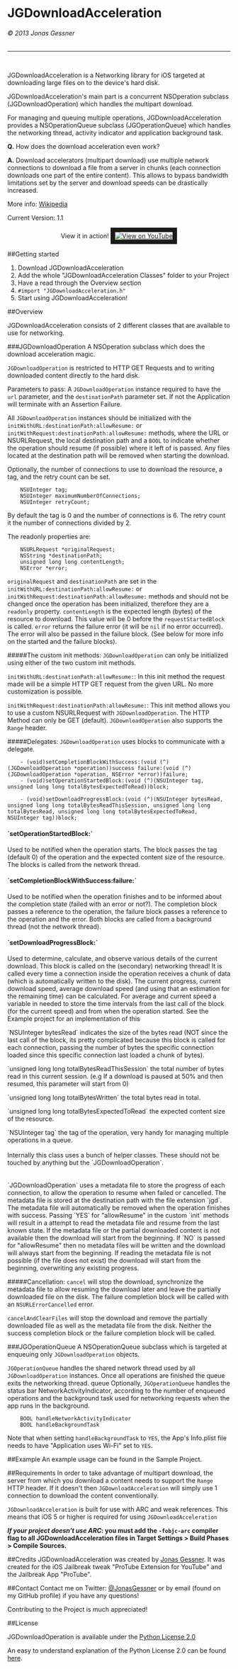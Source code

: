 <h1>JGDownloadAcceleration</h1><h6>© 2013 Jonas Gessner</h6>

----------------
<br>

JGDownloadAcceleration is a Networking library for iOS targeted at downloading large files on to the device's hard disk.

JGDownloadAcceleration's main part is a concurrent NSOperation subclass (JGDownloadOperation) which handles the multipart download.

For managing and queuing multiple operations, JGDownloadAcceleration provides a NSOperationQueue subclass (JGOperationQueue) which handles the networking thread, activity indicator and application background task.


<b>Q.</b> How does the download acceleration even work?

<b>A.</b> Download accelerators (multipart download) use multiple network connections to download a file from a server in chunks (each connection downloads one part of the entire content). This allows to bypass bandwidth limitations set by the server and download speeds can be drastically increased.

More info: <a href="http://en.wikipedia.org/wiki/Download_manager#Download_acceleration" target="_blank">Wikipedia</a>



Current Version: 1.1

<p align="center">View it in action!
<a href="http://www.youtube.com/watch?feature=player_embedded&v=HpzOXzAKqWM
" target="_blank"><img src="http://j-gessner.de/img/JGDownloadAcceleration.png" 
alt="View on YouTube" border="10" /></a></p>


##Getting started

1. Download JGDownloadAcceleration
2. Add the whole "JGDownloadAcceleration Classes" folder to your Project
3. Have a read through the Overview section
4. `#import "JGDownloadAcceleration.h"`
5. Start using JGDownloadAcceleration!

##Overview

JGDownloadAcceleration consists of 2 different classes that are available to use for networking.

###JGDownloadOperation
A NSOperation subclass which does the download acceleration magic.

`JGDownloadOperation` is restricted to HTTP GET Requests and to writing downloaded content directly to the hard disk.

Parameters to pass:
A `JGDownloadOperation` instance required to have the `url` parameter, and the `destinationPath` parameter set. If not the Application will terminate with an Assertion Failure.

All `JGDownloadOperation` instances should be initialized with the `initWithURL:destinationPath:allowResume:` or `initWithRequest:destinationPath:allowResume:` methods, where the URL or NSURLRequest, the local destination path and a `BOOL` to indicate whether the operation should resume (if possible) where it left of is passed. Any files located at the destination path will be removed when starting the download.

Optionally, the number of connections to use to download the resource, a tag, and the retry count can be set.
```objc
	NSUInteger tag;
	NSUInteger maximumNumberOfConnections;
	NSUInteger retryCount;
```
By default the tag is 0 and the number of connections is 6. The retry count it the number of connections divided by 2.

The readonly properties are:
```objc
	NSURLRequest *originalRequest;
	NSString *destinationPath;
	unsigned long long contentLength;
	NSError *error;
```
`originalRequest` and `destinationPath` are set in the `initWithURL:destinationPath:allowResume:` or `initWithRequest:destinationPath:allowResume:` methods and should not be changed once the operation has been initialized, therefore they are a `readonly` property.
`contentLength` is the expected length (bytes) of the resource to download. This value will be 0 before the `requestStartedBlock` is called. `error` returns the failure error (it will be `nil` if no error occurred). The error will also be passed in the failure block. (See below for more info on the started and the failure blocks).

#####The custom init methods:
`JGDownloadOperation` can only be initialized using either of the two custom init methods.

`initWithURL:destinationPath:allowResume:`: In this init method the request made will be a simple HTTP GET request from the given URL. No more customization is possible.


`initWithRequest:destinationPath:allowResume:`: This init method allows you to use a custom NSURLRequest with `JGDownloadOperation`. The HTTP Method can only be GET (default). `JGDownloadOperation` also supports the `Range` header.


#####Delegates:
`JGDownloadOperation` uses blocks to communicate with a delegate.
```objc
    - (void)setCompletionBlockWithSuccess:(void (^)(JGDownloadOperation *operation))success failure:(void (^)(JGDownloadOperation *operation, NSError *error))failure;
    - (void)setOperationStartedBlock:(void (^)(NSUInteger tag, unsigned long long totalBytesExpectedToRead))block;
    
    - (void)setDownloadProgressBlock:(void (^)(NSUInteger bytesRead, unsigned long long totalBytesReadThisSession, unsigned long long totalBytesRead, unsigned long long totalBytesExpectedToRead, NSUInteger tag))block;
```

<h4>`setOperationStartedBlock:`</h4> Used to be notified when the operation starts.
The block passes the tag (default 0) of the operation and the expected content size of the resource. The blocks is called from the network thread.

<h4>`setCompletionBlockWithSuccess:failure:`</h4> Used to be notified when the operation finishes and to be informed about the completion state (failed with an error or not?).
The completion block passes a reference to the operation, the failure block passes a reference to the operation and the error. Both blocks are called from a background thread (not the network thread).

<h4>`setDownloadProgressBlock:`</h4> Used to determine, calculate, and observe various details of the current download. This block is called on the (secondary) networking thread! It is called every time a connection inside the operation receives a chunk of data (which is automatically written to the disk). The current progress, current download speed, average download speed (and using that an estimation for the remaining time) can be calculated. For average and current speed a variable in needed to store the time intervals from the last call of the block (for the current speed) and from when the operation started. See the Example project for an implementation of this<p>
`NSUInteger bytesRead` indicates the size of the bytes read (NOT since the last call of the block, its pretty complicated because this block is called for each connection, passing the number of bytes the specific connection loaded since this specific connection last loaded a chunk of bytes).<p>
`unsigned long long totalBytesReadThisSession` the total number of bytes read in this current session. (e.g If a download is paused at 50% and then resumed, this parameter will start from 0)<p>
`unsigned long long totalBytesWritten` the total bytes read in total.<p>
`unsigned long long totalBytesExpectedToRead` the expected content size of the resource.<p>
`NSUInteger tag` the tag of the operation, very handy for managing multiple operations in a queue.
<br>
<br>
Internally this class uses a bunch of helper classes. These should not be touched by anything but the `JGDownloadOperation`.
<br>
<br>
<br>
`JGDownloadOperation` uses a metadata file to store the progress of each connection, to allow the operation to resume when failed or cancelled. The metadata file is stored at the destination path with the file extension `jgd`. The metadata file will automatically be removed when the operation finishes with success. Passing `YES` for "allowResume" in the custom `init` methods will result in a attempt to read the metadata file and resume from the last known state. If the metadata file or the partial downloaded content is not available then the download will start from the beginning. If `NO` is passed for "allowResume" then no metadata files will be written and the download will always start from the beginning. If reading the metadata file is not possible (if the file does not exist) the download will start from the beginning, overwriting any existing progress.
<br>

#####Cancellation:
`cancel` will stop the download,  synchronize the metadata file to allow resuming the download later and leave the partially downloaded file on the disk. The failure completion block will be called with an `NSURLErrorCancelled` error.<p>
`cancelAndClearFiles` will stop the download and remove the partially downloaded file as well as the metadata file from the disk. Neither the success completion block or the failure completion block will be called.



###JGOperationQueue
A NSOperationQueue subclass which is targeted at enqueuing only `JGDownloadOperation` objects.

`JGOperationQueue` handles the shared network thread used by all `JGDownloadOperation` instances. Once all operations are finished the queue exits the networking thread.
queue
Optionally, `JGOperationQueue` handles the status bar NetworkActivityIndicator, according to the number of enqueued operations and the background task used for networking requests when the app runs in the background.
```objc
	BOOL handleNetworkActivityIndicator
	BOOL handleBackgroundTask
```
Note that when setting `handleBackgroundTask` to `YES`, the App's Info.plist file needs to have "Application uses Wi-Fi" set to `YES`.

##Example
An example usage can be found in the Sample Project.

##Requirements
In order to take advantage of multipart download, the server from which you download a content needs to support the `Range` HTTP header. If it doesn't then `JGDownloadAcceleration` will simply use 1 connection to download the content conventionally.

`JGDownloadAcceleration` is built for use with ARC and weak references. This means that iOS 5 or higher is required for using `JGDownloadAcceleration`

__*If your project doesn't use ARC*: you must add the `-fobjc-arc` compiler flag to all JGDownloadAcceleration files in Target Settings > Build Phases > Compile Sources.__

##Credits
JGDownloadAcceleration was created by <a href="http://twitter.com/JonasGessner" target="_blank">Jonas Gessner</a>.
It was created for the iOS Jailbreak tweak "ProTube Extension for YouTube" and the Jailbreak App "ProTube".

##Contact
Contact me on Twitter: <a href="http://twitter.com/JonasGessner">@JonasGessner</a> or by email (found on my GitHub profile) if you have any questions!

Contributing to the Project is much appreciated!

##License

JGDownloadOperation is available under the <a href="http://opensource.org/licenses/Python-2.0" target="_blank">Python License 2.0</a>

An easy to understand explanation of the Python License 2.0 can be found <a href="http://www.tldrlegal.com/license/python-license-2.0" target="_blank">here</a>.
